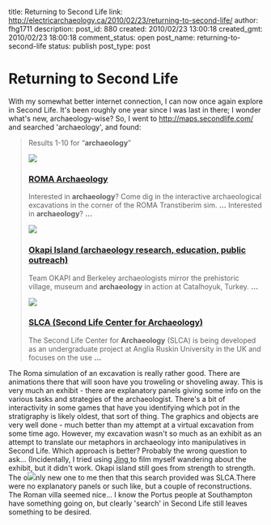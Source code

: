 title: Returning to Second Life
link: http://electricarchaeology.ca/2010/02/23/returning-to-second-life/
author: fhg1711
description: 
post_id: 880
created: 2010/02/23 13:00:18
created_gmt: 2010/02/23 18:00:18
comment_status: open
post_name: returning-to-second-life
status: publish
post_type: post

# Returning to Second Life

With my somewhat better internet connection, I can now once again explore in Second Life. It's been roughly one year since I was last in there; I wonder what's new, archaeology-wise? So, I went to <http://maps.secondlife.com/> and searched 'archaeology', and found: 

> Results 1-10 for “**archaeology**” 
> 
> ![](http://secondlife.com/app/image/90d4ad02-8c48-da23-c26e-1aa51d959929/1)
> 
> ### [ROMA **Archaeology**](http://maps.secondlife.com/secondlife/ROMA%20Transtiberim/20/56/28?img=http%3A%2F%2Fsecondlife.com%2Fapp%2Fimage%2F90d4ad02-8c48-da23-c26e-1aa51d959929%2F1&title=ROMA+%3Cb%3EArchaeology%3C%2Fb%3E&msg=Interested+in+%3Cb%3Earchaeology%3C%2Fb%3E%3F+Come+dig+in+the+interactive+archaeological+excavations%3Cbr%3E+in+the+corner+of+the+ROMA+Transtiberim+sim.+%3Cb%3E...%3C%2Fb%3E+Interested+in+%3Cb%3Earchaeology%3C%2Fb%3E%3F+%3Cb%3E...%3C%2Fb%3E++)
> 
> Interested in **archaeology**? Come dig in the interactive archaeological excavations in the corner of the ROMA Transtiberim sim. **...** Interested in **archaeology**? **...**
> 
> ![](http://secondlife.com/app/image/53c8590f-0975-057a-2104-be3d950a798f/1)
> 
> ### [Okapi Island (**archaeology** research, education, public outreach)](http://maps.secondlife.com/secondlife/Okapi/22/130/22?img=http%3A%2F%2Fsecondlife.com%2Fapp%2Fimage%2F53c8590f-0975-057a-2104-be3d950a798f%2F1&title=Okapi+Island+%28%3Cb%3Earchaeology%3C%2Fb%3E+research%2C+education%2C+public+outreach%29&msg=Team+OKAPI+and+Berkeley+archaeologists+mirror+the+prehistoric+village%2C%3Cbr%3E+museum+and+%3Cb%3Earchaeology%3C%2Fb%3E+in+action+at+Catalhoyuk%2C+Turkey.+%3Cb%3E...%3C%2Fb%3E++)
> 
> Team OKAPI and Berkeley archaeologists mirror the prehistoric village, museum and **archaeology** in action at Catalhoyuk, Turkey. **...**
> 
> ![](http://secondlife.com/app/image/7ca16492-7471-500b-b3ac-a4b8f8dc7695/1)
> 
> ### [SLCA (Second Life Center for **Archaeology**)](http://maps.secondlife.com/secondlife/Vestal/221/117/82?img=http%3A%2F%2Fsecondlife.com%2Fapp%2Fimage%2F7ca16492-7471-500b-b3ac-a4b8f8dc7695%2F1&title=SLCA+%28Second+Life+Center+for+%3Cb%3EArchaeology%3C%2Fb%3E%29&msg=The+Second+Life+Center+for+%3Cb%3EArchaeology%3C%2Fb%3E+%28SLCA%29+is+being+developed+as+an+undergraduate%3Cbr%3E+project+at+Anglia+Ruskin+University+in+the+UK+and+focuses+on+the+use+%3Cb%3E...%3C%2Fb%3E++)
> 
> The Second Life Center for **Archaeology** (SLCA) is being developed as an undergraduate project at Anglia Ruskin University in the UK and focuses on the use **...**

The Roma simulation of an excavation is really rather good. There are animations there that will soon have you troweling or shoveling away. This is very much an exhibit - there are explanatory panels giving some info on the various tasks and strategies of the archaeologist. There's a bit of interactivity in some games that have you identifying which pot in the stratigraphy is likely oldest, that sort of thing. The graphics and objects are very well done - much better than my attempt at a virtual excavation from some time ago. However, my excavation wasn't so much as an exhibit as an attempt to translate our metaphors in archaeology into manipulatives in Second Life. Which approach is better? Probably the wrong question to ask... (Incidentally, I tried using [Jing ](http://www.jingproject.com)to film myself wandering about the exhibit, but it didn't work. Okapi island still goes from strength to strength. The o![](http://electricarchaeologist.files.wordpress.com/2010/02/snapshot-slca1_001.png?w=300)nly new one to me then that this search provided was SLCA.There were no explanatory panels or such like, but a couple of reconstructions. The Roman villa seemed nice... I know the Portus people at Southampton have something going on, but clearly 'search' in Second Life still leaves something to be desired.